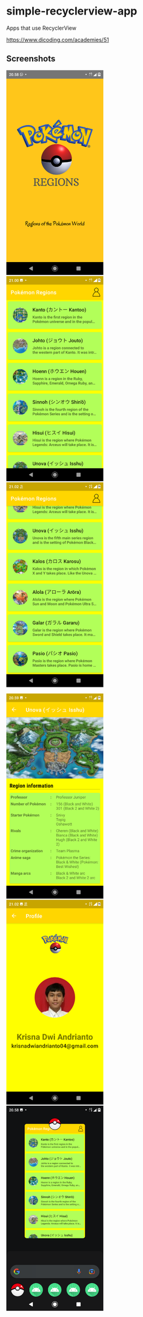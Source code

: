 # simple-recyclerview-app
Apps that use RecyclerView

https://www.dicoding.com/academies/51

## Screenshots
<img src="assets/Splash.png"
width="256">&nbsp;&nbsp;&nbsp;
<img src="assets/Home1.png"
width="256">&nbsp;&nbsp;&nbsp;
<img src="assets/Home2.png"
width="256">&nbsp;&nbsp;&nbsp;

<img src="assets/Detail.png"
width="256">&nbsp;&nbsp;&nbsp;
<img src="assets/Profile.png"
width="256">&nbsp;&nbsp;&nbsp;
<img src="assets/Logo.png"
width="256">&nbsp;&nbsp;&nbsp;
